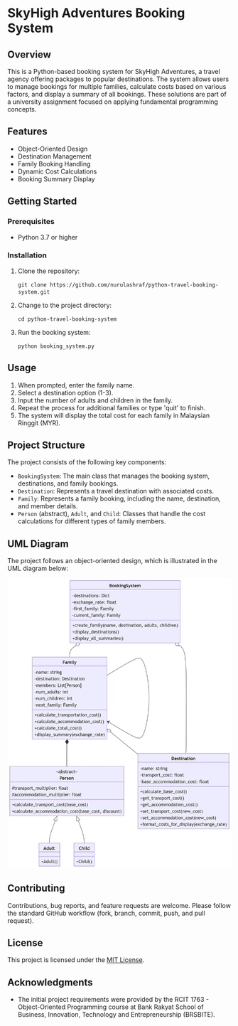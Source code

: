 # SkyHigh Adventures Booking System

## Overview
This is a Python-based booking system for SkyHigh Adventures, a travel agency offering packages to popular destinations. The system allows users to manage bookings for multiple families, calculate costs based on various factors, and display a summary of all bookings. These solutions are part of a university assignment focused on applying fundamental programming concepts.

## Features
- Object-Oriented Design
- Destination Management
- Family Booking Handling
- Dynamic Cost Calculations
- Booking Summary Display

## Getting Started

### Prerequisites
- Python 3.7 or higher

### Installation
1. Clone the repository:
   ```
   git clone https://github.com/nurulashraf/python-travel-booking-system.git
   ```
2. Change to the project directory:
   ```
   cd python-travel-booking-system
   ```
3. Run the booking system:
   ```
   python booking_system.py
   ```

## Usage
1. When prompted, enter the family name.
2. Select a destination option (1-3).
3. Input the number of adults and children in the family.
4. Repeat the process for additional families or type 'quit' to finish.
5. The system will display the total cost for each family in Malaysian Ringgit (MYR).

## Project Structure
The project consists of the following key components:

- `BookingSystem`: The main class that manages the booking system, destinations, and family bookings.
- `Destination`: Represents a travel destination with associated costs.
- `Family`: Represents a family booking, including the name, destination, and member details.
- `Person` (abstract), `Adult`, and `Child`: Classes that handle the cost calculations for different types of family members.

## UML Diagram
The project follows an object-oriented design, which is illustrated in the UML diagram below:

![SkyHigh Adventures Booking System UML Diagram](UML%20Diagram%20-%20Default.jpg)

## Contributing
Contributions, bug reports, and feature requests are welcome. Please follow the standard GitHub workflow (fork, branch, commit, push, and pull request).

## License
This project is licensed under the [MIT License](LICENSE).

## Acknowledgments
- The initial project requirements were provided by the RCIT 1763 - Object-Oriented Programming course at Bank Rakyat School of Business, Innovation, Technology and Entrepreneurship (BRSBITE).
